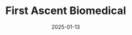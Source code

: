 ---  
layout: startup_page  
title: "First Ascent Biomedical"  
id: "firstascentbiomedical.com"  
permalink: "/firstascentbiomedicalfirstascentbiomedical.com01132025/"  
website: "https://firstascentbiomedical.com/"  
funding_round: ""  
funding_amount: "$6M"  
investors: "Vidal Duart Enterprises, Inc., Techstars"  
about: "First Ascent Biomedical is a pioneer in personalized cancer treatment, offering a functional precision medicine platform that integrates drug testing, DNA/RNA sequencing, and AI-guided tumor weakness mapping. This platform provides highly personalized treatment plans to physicians within 10 days, significantly improving patient outcomes compared to standard care."  
markets: "Healthtech, Biotechnology, AI, Oncology"  
hq: "Miami, Florida, United States"  
founded_year: "2018"  
linkedin: "https://www.linkedin.com/company/firstascentbio"  
twitter: "https://twitter.com/firstascentbio"  
instagram: ""  
facebook: ""  
crunchbase: "https://www.crunchbase.com/organization/first-ascent-biomedical"  
pitchbook: "https://pitchbook.com/profiles/company/467087-59"  

date_display: "13-Jan-2025"  
date: "2025-01-13"

# SEO Optimization  
meta_title: "First Ascent Biomedical -  Funding ($6M)"  
meta_description: "First Ascent Biomedical, First Ascent Biomedical is a pioneer in personalized cancer treatment, offering a functional precision medicine platform that integrates drug testing,..."  
meta_keywords: "First Ascent Biomedical, Healthtech, Biotechnology, AI, Oncology,  funding"  
canonical_url: "https://startup.projectstartups.com/firstascentbiomedicalfirstascentbiomedical.com01132025/"  
---